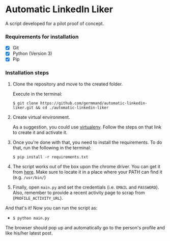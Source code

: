 # Automatic LinkedIn Liker
A script developed for a pilot proof of concept.

### Requirements for installation
- [x] Git
- [x] Python (Version 3)
- [x] Pip

### Installation steps
1. Clone the repository and move to the created folder.

    Execute in the terminal: 

   `$ git clone https://github.com/germmand/automatic-linkedin-liker.git && cd ./automatic-linkedin-liker`

2. Create virtual environment. 

    As a suggestion, you could use [virtualenv](https://packaging.python.org/guides/installing-using-pip-and-virtualenv/).
    Follow the steps on that link to create it and activate it.
    
3. Once you're done with that, you need to install the requirements. To do that, run the following in the terminal:

    `$ pip install -r requirements.txt`
    
4. The script works out of the box upon the chrome driver. You can get it from [here](https://sites.google.com/a/chromium.org/chromedriver/downloads).
   Make sure to locate it in a place where your PATH can find it (e.g. `/usr/bin/`)
  
5. Finally, open `main.py` and set the credentials (i.e. `EMAIL` and `PASSWORD`). Also, remember to provide a recent activity page to scrap from (`PROFILE_ACTIVITY_URL`).

And that's it! Now you can run the script as:

- `$ python main.py`

The browser should pop up and automatically go to the person's profile and like his/her latest post.
